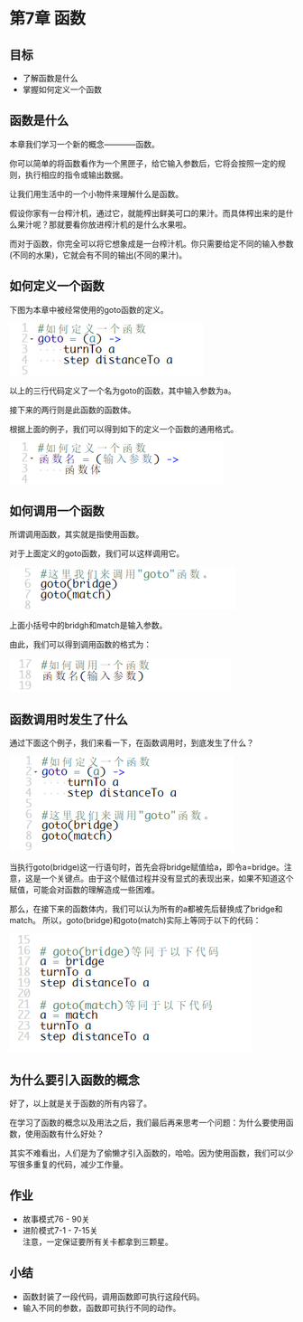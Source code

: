 # 第7章 函数
## 目标 ##
* 了解函数是什么
* 掌握如何定义一个函数

## 函数是什么 ##

本章我们学习一个新的概念————函数。

你可以简单的将函数看作为一个黑匣子，给它输入参数后，它将会按照一定的规则，执行相应的指令或输出数据。

让我们用生活中的一个小物件来理解什么是函数。

假设你家有一台榨汁机，通过它，就能榨出鲜美可口的果汁。而具体榨出来的是什么果汁呢？那就要看你放进榨汁机的是什么水果啦。

而对于函数，你完全可以将它想象成是一台榨汁机。你只需要给定不同的输入参数(不同的水果)，它就会有不同的输出(不同的果汁)。

## 如何定义一个函数 ##

下图为本章中被经常使用的goto函数的定义。

![function](https://github.com/icuic/cm/raw/master/image/7_function/goto.jpg "函数")

以上的三行代码定义了一个名为goto的函数，其中输入参数为a。

接下来的两行则是此函数的函数体。

根据上面的例子，我们可以得到如下的定义一个函数的通用格式。

![function](https://github.com/icuic/cm/raw/master/image/7_function/function.png "函数")

## 如何调用一个函数 ##

所谓调用函数，其实就是指使用函数。

对于上面定义的goto函数，我们可以这样调用它。

![call_goto](https://github.com/icuic/cm/raw/master/image/7_function/call_goto.png "调用goto函数")

上面小括号中的bridgh和match是输入参数。

由此，我们可以得到调用函数的格式为：

![call_function](https://github.com/icuic/cm/raw/master/image/7_function/call_function.png "调用函数")

## 函数调用时发生了什么 ##

通过下面这个例子，我们来看一下，在函数调用时，到底发生了什么？

![details_goto](https://github.com/icuic/cm/raw/master/image/7_function/original.png "调用goto函数的细节")

当执行goto(bridge)这一行语句时，首先会将bridge赋值给a，即令a=bridge。注意，这是一个关键点。由于这个赋值过程并没有显式的表现出来，如果不知道这个赋值，可能会对函数的理解造成一些困难。

那么，在接下来的函数体内，我们可以认为所有的a都被先后替换成了bridge和match。
所以，goto(bridge)和goto(match)实际上等同于以下的代码：

![details_goto](https://github.com/icuic/cm/raw/master/image/7_function/equal1.png "调用goto函数的细节")

## 为什么要引入函数的概念 ##

好了，以上就是关于函数的所有内容了。

在学习了函数的概念以及用法之后，我们最后再来思考一个问题：为什么要使用函数，使用函数有什么好处？

其实不难看出，人们是为了偷懒才引入函数的，哈哈。因为使用函数，我们可以少写很多重复的代码，减少工作量。

## 作业 ##
* 故事模式76 - 90关
* 进阶模式7-1 - 7-15关
<br>注意，一定保证要所有关卡都拿到三颗星。<br>

## 小结 ##
* 函数封装了一段代码，调用函数即可执行这段代码。
* 输入不同的参数，函数即可执行不同的动作。



